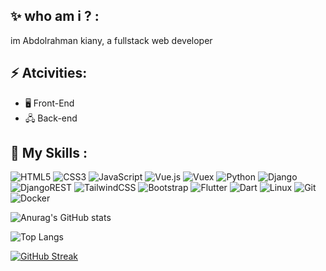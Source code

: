 ## ✨ who am i ? :
im Abdolrahman kiany, a fullstack web developer

## ⚡ Atcivities:

 - 🖥️ Front-End
 - 🖧 Back-end


## 🤹 My Skills :
![HTML5](https://img.shields.io/badge/html5-%23E34F26.svg?style=for-the-badge&logo=html5&logoColor=white)
![CSS3](https://img.shields.io/badge/css3-%231572B6.svg?style=for-the-badge&logo=css3&logoColor=white)
![JavaScript](https://img.shields.io/badge/javascript-%23323330.svg?style=for-the-badge&logo=javascript&logoColor=%23F7DF1E)
![Vue.js](https://img.shields.io/badge/vuejs-%2335495e.svg?style=for-the-badge&logo=vuedotjs&logoColor=%234FC08D)
![Vuex](https://img.shields.io/badge/vuex-6e6e6e.svg?style=for-the-badge&logo=data%3Aimage%2Fpng%3Bbase64%2CiVBORw0KGgoAAAANSUhEUgAAABQAAAAUCAMAAAC6V%2B0%2FAAABF1BMVEUAAAA1SV41SV41SV41SV41SV41SV41SV41SF42TWBPvoxPwI1PwI1PwI1PwI1QxY9PwI1PwI1PwI1PwI01SV41SV41SV41SV41SV41SV41SV41SV41SV41SV41SV41SV41SV41R101SV41SV48amtLrIVQx5A1SV5PwI01R11PwI00RFxEjXlPv41Pv41PwI1PwI1PwI1PwI1PwI1PwI1PwI1Pv41PwI1PwI1PwI1PwI1PwI1PwI1PwI1PwI1PwI1PwI1PwI1PwI1PwI1PwI01SV41SV41SV41Sl41SF45WmU1SF5ChXZPwY05WWRLsIdPwY1PwI1PwI1PwI1PwI1PwI1PwI1PwI1PwI1PwI1PwI1PwI3%2F%2F%2F%2BlWEuLAAAARXRSTlMAAAAAAAAAAAAAAAAAAAAAAAAAAAAAAC5%2FgIB5HSbcgNskJNuA2yLbf4DpJd4l3oDpJNt%2FgNsigIAm3C5%2FgIB5HS4AAADD92lDAAAA8UlEQVQYV22LvU4CYRQF55y7kpilUik0VBJwEypfwQf3FaxBwRAjkKCNjWEj37VY%2Fwqnm5M58A%2FiTNrlrw8yX4QHkqTNgTjPzMxdqXBPVzB3kDGBWboYbwXSUBpKoK0xbcYSNbHfRyOWkS0V%2BOlCliakMz%2FWBkObsbIbu7FXkS0Y8NoRYUeE1wYEcHypsUTmfS7fgQpAVqgQ6RR099pu5MXCauz6a%2FQ4HI6IcIzdjbViQjxE3AeTUA0GjwocPJvFAcrI4C5k3payn9OlxtMe4EUpjwZ6U1NRWc9Sv3rjpL%2FJ9FGFuJHuXvnm9Drz9sf%2B8gkR1VNJeFtUmwAAAABJRU5ErkJggg%3D%3D)
![Python](https://img.shields.io/badge/python-3670A0?style=for-the-badge&logo=python&logoColor=ffdd54)
![Django](https://img.shields.io/badge/django-%23092E20.svg?style=for-the-badge&logo=django&logoColor=white)
![DjangoREST](https://img.shields.io/badge/DJANGO-REST-ff1709?style=for-the-badge&logo=django&logoColor=white&color=ff1709&labelColor=gray)
![TailwindCSS](https://img.shields.io/badge/tailwindcss-%2338B2AC.svg?style=for-the-badge&logo=tailwind-css&logoColor=white)
![Bootstrap](https://img.shields.io/badge/bootstrap-%23563D7C.svg?style=for-the-badge&logo=bootstrap&logoColor=white)
![Flutter](https://img.shields.io/badge/Flutter-%2302569B.svg?style=for-the-badge&logo=Flutter&logoColor=white)
![Dart](https://img.shields.io/badge/dart-%230175C2.svg?style=for-the-badge&logo=dart&logoColor=white)
![Linux](https://img.shields.io/badge/Linux-FCC624?style=for-the-badge&logo=linux&logoColor=black)
![Git](https://img.shields.io/badge/git-%23F05033.svg?style=for-the-badge&logo=git&logoColor=white)
![Docker](https://img.shields.io/badge/docker-%230db7ed.svg?style=for-the-badge&logo=docker&logoColor=white)


![Anurag's GitHub stats](https://github-readme-stats.vercel.app/api?username=abdoki7788&show_icons=true&theme=dracula)

![Top Langs](https://github-readme-stats.vercel.app/api/top-langs/?username=abdoki7788&layout=compact&theme=dracula)

[![GitHub Streak](http://github-readme-streak-stats.herokuapp.com?user=abdoki7788&theme=dracula&background=000000)](https://github.com/abdoki7788)




<!--
**abdoki7788/abdoki7788** is a ✨ _special_ ✨ repository because its `README.md` (this file) appears on your GitHub profile.

Here are some ideas to get you started:

- 🔭 I’m currently working on ...
- 🌱 I’m currently learning ...
- 👯 I’m looking to collaborate on ...
- 🤔 I’m looking for help with ...
- 💬 Ask me about ...
- 📫 How to reach me: ...
- 😄 Pronouns: ...
- ⚡ Fun fact: ...
-->
